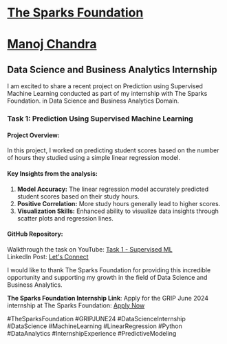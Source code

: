 # <a href="https://www.thesparksfoundationsingapore.org/">The Sparks Foundation</a>
# <a href="https://imanojchandra.com/">Manoj Chandra</a>
## Data Science and Business Analytics Internship
I am excited to share a recent project on Prediction using Supervised Machine Learning conducted as part of my internship with The Sparks Foundation. in Data Science and Business Analytics Domain. 

### Task 1: Prediction Using Supervised Machine Learning
#### Project Overview:
In this project, I worked on predicting student scores based on the number of hours they studied using a simple linear regression model.
#### Key Insights from the analysis:
1. **Model Accuracy:** The linear regression model accurately predicted student scores based on their study hours.
2. **Positive Correlation:** More study hours generally lead to higher scores.
3. **Visualization Skills:** Enhanced ability to visualize data insights through scatter plots and regression lines.

#### GitHub Repository: 
Walkthrough the task on YouTube: [Task 1 - Supervised ML](https://youtu.be/68Q-r2mFffg?si=cjLsxJ52eMjbId9-)
<br>LinkedIn Post: [Let's Connect](https://www.linkedin.com/in/manojchandra10)

I would like to thank The Sparks Foundation for providing this incredible opportunity and supporting my growth in the field of Data Science and Business Analytics.

**The Sparks Foundation Internship Link**: Apply for the GRIP June 2024 internship at The Sparks Foundation: [Apply Now](https://internship.thesparksfoundation.info/)



#TheSparksFoundation #GRIPJUNE24 #DataScienceInternship #DataScience #MachineLearning #LinearRegression #Python #DataAnalytics #InternshipExperience #PredictiveModeling
